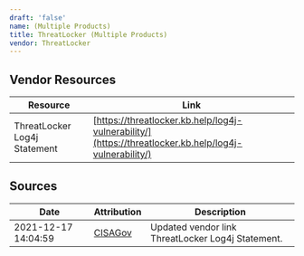 ```yaml
---
draft: 'false'
name: (Multiple Products)
title: ThreatLocker (Multiple Products)
vendor: ThreatLocker
---
```


## Vendor Resources
| Resource | Link |
| --- | --- |
| ThreatLocker Log4j Statement | [https://threatlocker.kb.help/log4j-vulnerability/](https://threatlocker.kb.help/log4j-vulnerability/) |



## Sources
| Date | Attribution | Description |
| --- | --- | --- |
| 2021-12-17 14:04:59 | [CISAGov](https://raw.githubusercontent.com/cisagov/log4j-affected-db/develop/README.md) | Updated vendor link ThreatLocker Log4j Statement.  |
